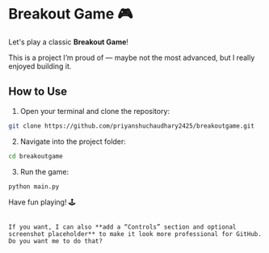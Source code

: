
# Breakout Game 🎮

Let's play a classic **Breakout Game**!  

This is a project I’m proud of — maybe not the most advanced, but I really enjoyed building it.  

## How to Use

1. Open your terminal and clone the repository:
```bash
git clone https://github.com/priyanshuchaudhary2425/breakoutgame.git
````

2. Navigate into the project folder:

```bash
cd breakoutgame
```

3. Run the game:

```bash
python main.py
```

Have fun playing! 🕹️

```

If you want, I can also **add a “Controls” section and optional screenshot placeholder** to make it look more professional for GitHub. Do you want me to do that?
```
